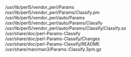 /usr/lib/perl5/vendor\_perl/Params  
/usr/lib/perl5/vendor\_perl/Params/Classify.pm  
/usr/lib/perl5/vendor\_perl/auto/Params  
/usr/lib/perl5/vendor\_perl/auto/Params/Classify  
/usr/lib/perl5/vendor\_perl/auto/Params/Classify/Classify.so  
/usr/share/doc/perl-Params-Classify  
/usr/share/doc/perl-Params-Classify/Changes  
/usr/share/doc/perl-Params-Classify/README  
/usr/share/man/man3/Params::Classify.3pm.gz  
